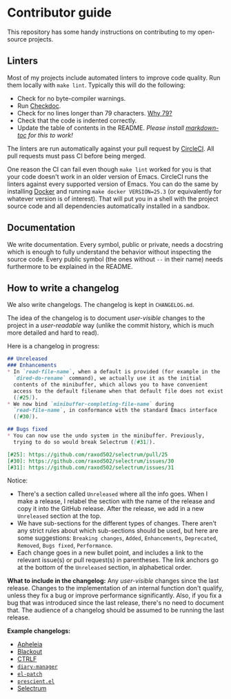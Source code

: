 # Contributor guide

This repository has some handy instructions on contributing to my
open-source projects.

## Linters

Most of my projects include automated linters to improve code quality.
Run them locally with `make lint`. Typically this will do the
following:

* Check for no byte-compiler warnings.
* Run
  [Checkdoc](https://www.gnu.org/software/emacs/manual/html_node/elisp/Tips.html).
* Check for no lines longer than 79 characters. [Why
  79?](https://www.reddit.com/r/learnpython/comments/1h2eug/pep_8_why_is_the_character_limit_79_and_not_80/)
* Check that the code is indented correctly.
* Update the table of contents in the README. *Please install
  [markdown-toc](https://www.npmjs.com/package/markdown-toc) for this
  to work!*

The linters are run automatically against your pull request by
[CircleCI](https://circleci.com/). All pull requests must pass CI
before being merged.

One reason the CI can fail even though `make lint` worked for you is
that your code doesn't work in an older version of Emacs. CircleCI
runs the linters against every supported version of Emacs. You can do
the same by installing [Docker](https://www.docker.com/) and running
`make docker VERSION=25.3` (or equivalently for whatever version is of
interest). That will put you in a shell with the project source code
and all dependencies automatically installed in a sandbox.

## Documentation

We write documentation. Every symbol, public or private, needs a
docstring which is enough to fully understand the behavior without
inspecting the source code. Every public symbol (the ones without `--`
in their name) needs furthermore to be explained in the README.

## How to write a changelog

We also write changelogs. The changelog is kept in `CHANGELOG.md`.

The idea of the changelog is to document *user-visible* changes to the
project in a *user-readable* way (unlike the commit history, which is
much more detailed and hard to read).

Here is a changelog in progress:

```markdown
## Unreleased
### Enhancements
* In `read-file-name`, when a default is provided (for example in the
  `dired-do-rename` command), we actually use it as the initial
  contents of the minibuffer, which allows you to have convenient
  access to the default filename when that default file does not exist
  ([#25]).
* We now bind `minibuffer-completing-file-name` during
  `read-file-name`, in conformance with the standard Emacs interface
  ([#30]).

## Bugs fixed
* You can now use the undo system in the minibuffer. Previously,
  trying to do so would break Selectrum ([#31]).

[#25]: https://github.com/raxod502/selectrum/pull/25
[#30]: https://github.com/raxod502/selectrum/issues/30
[#31]: https://github.com/raxod502/selectrum/issues/31
```

Notice:

* There's a section called `Unreleased` where all the info goes. When
  I make a release, I relabel the section with the name of the release
  and copy it into the GitHub release. After the release, we add in a
  new `Unreleased` section at the top.
* We have sub-sections for the different types of changes. There
  aren't any strict rules about which sub-sections should be used, but
  here are some suggestions: `Breaking changes`, `Added`,
  `Enhancements`, `Deprecated`, `Removed`, `Bugs fixed`,
  `Performance`.
* Each change goes in a new bullet point, and includes a link to the
  relevant issue(s) or pull request(s) in parentheses. The link
  anchors go at the bottom of the `Unreleased` section, in
  alphabetical order.

**What to include in the changelog:** Any *user-visible* changes since
the last release. Changes to the implementation of an internal
function don't qualify, unless they fix a bug or improve performance
significantly. Also, if you fix a bug that was introduced since the
last release, there's no need to document that. The audience of a
changelog should be assumed to be running the last release.

**Example changelogs:**

* [Apheleia](https://github.com/raxod502/apheleia/blob/master/CHANGELOG.md)
* [Blackout](https://github.com/raxod502/blackout/blob/master/CHANGELOG.md)
* [CTRLF](https://github.com/raxod502/ctrlf/blob/master/CHANGELOG.md)
* [`diary-manager`](https://github.com/radian-software/diary-manager/blob/master/CHANGELOG.md)
* [`el-patch`](https://github.com/raxod502/el-patch/blob/master/CHANGELOG.md)
* [`prescient.el`](https://github.com/raxod502/prescient.el/blob/master/CHANGELOG.md)
* [Selectrum](https://github.com/raxod502/selectrum/blob/master/CHANGELOG.md)
